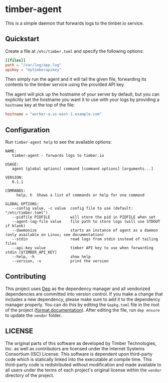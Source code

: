 # timber-agent

This is a simple daemon that forwards logs to the timber.io service.

## Quickstart

Create a file at `/etc/timber.toml` and specify the following options:

```toml
[[files]]
path = "/var/log/app.log"
apiKey = "mytimberapikey"
```

Then simply run the agent and it will tail the given file, forwarding its
contents to the timber service using the provided API key.

The agent will pick up the hostname of your server by default, but you can
explicitly set the hostname you want it to use with your logs by providing
a `hostname` key at the top of the file:

```toml
hostname = "worker-a.us-east-1.example.com"
```

## Configuration

Run `timber-agent help` to see the available options:

```
NAME:
   timber-agent - forwards logs to timber.io

USAGE:
   agent [global options] command [command options] [arguments...]

VERSION:
   0.1.1

COMMANDS:
     help, h  Shows a list of commands or help for one command

GLOBAL OPTIONS:
   --config value, -c value  config file to use (default: "/etc/timber.toml")
   --pidfile PIDFILE         will store the pid in PIDFILE when set
   --agent-log-file value    file path to store logs (will use STDOUT if blank)
   --daemonize               starts an instance of agent as a daemon (only available on Linux; see documentation)
   --stdin                   read logs from stdin instead of tailing files
   --api-key value           timber API key to use when forwarding stdin [$TIMBER_API_KEY]
   --help, -h                show help
   --version, -v             print the version
```

## Contributing

This project uses [Dep](https://github.com/golang/dep) as the dependency manager
and all vendorized dependencies are committed into version control. If you make
a change that includes a new dependency, please make sure to add it to the
dependency manager properly. You can do this by editing the `Gopkg.toml` file in
the root of the project ([format
documentation](https://github.com/golang/dep/blob/master/docs/Gopkg.toml.md)).
After editing the file, run `dep ensure` to update the `vendor` folder.


## LICENSE

The original parts of this software as developed by Timber Technologies, Inc. as
well as contributors are licensed under the Internet Systems Consortium (ISC)
License. This software is dependent upon third-party code which is
statically linked into the executable at compile time. This third-party code is
redistributed without modification and made available to all users  under the
terms of each project's original license within the `vendor` directory of the
project.
